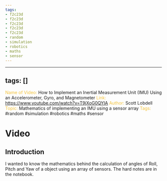 ```yaml
---
tags:
- f2c23d
- f2c23d
- f2c23d
- f2c23d
- f2c23d
- random
- simulation
- robotics
- maths
- sensor
---
```


---
tags: []
---

<span style="color: #f2c23d;">Name of Video:</span> How to Implement an Inertial Measurement Unit (IMU) Using an Accelerometer, Gyro, and Magnetometer
<span style="color: #f2c23d;">Link: </span>https://www.youtube.com/watch?v=T9jXoG0QYIA
<span style="color: #f2c23d;">Author: </span> Scott Lobdell
<span style="color: #f2c23d;">Topic: </span> Mathematics of implementing an IMU using a sensor array
<span style="color: #f2c23d;">Tags:</span> #random #simulation #robotics #maths #sensor

# Video
## Introduction
I wanted to know the mathematics behind the calculation of angles of Roll, Pitch and Yaw of a object using an array of sensors. The hard notes are in the notebook.

 